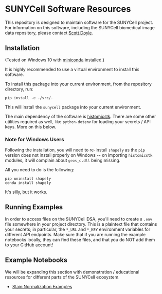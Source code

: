 # SUNYCell Software Resources

This repository is designed to maintain software for the SUNYCell project. 
For information on this software, including the SUNYCell biomedical image data repository, please contact [Scott Doyle](mailto:scottdoy@buffalo.edu).

## Installation

(Tested on Windows 10 with [miniconda]() installed.)

It is highly recommended to use a virtual environment to install this software.

To install this package into your current environment, from the repository directory, run:

```
pip install -e ./src/.
```

This will install the `sunycell` package into your current environment. 

The main dependency of the software is [histomicstk](https://github.com/DigitalSlideArchive/HistomicsTK).
There are some other utilities required as well, like `python-dotenv` for loading your secrets / API keys. 
More on this below.

### Note for Windows Users

Following the installation, you will need to re-install `shapely` as the `pip` version does not install properly on Windows -- on importing `histomicstk` modules, it will complain about `geos_c.dll` being missing.

All you need to do is the following:

```
pip uninstall shapely
conda install shapely
```

It's silly, but it works.

## Running Examples

In order to access files on the SUNYCell DSA, you'll need to create a `.env` file somewhere in your project directory. 
This is a plaintext file that contains your secrets; in particular, the `*_URL` and `*_KEY` environment variables for different API endpoints.
Make sure that if you are running the example notebooks locally, they can find these files, and that you do NOT add them to your GitHub account!

## Example Notebooks

We will be expanding this section with demonstration / educational resources for different parts of the SUNYCell ecosystem.

- [Stain Normalization Examples](notebooks/stain_normalization.ipynb)